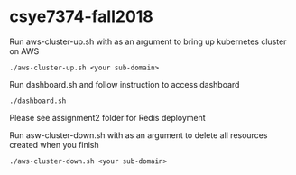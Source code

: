 # csye7374-fall2018

Run aws-cluster-up.sh with **<your sub-domain>** as an argument to bring up kubernetes cluster on AWS

```
./aws-cluster-up.sh <your sub-domain>
```
Run dashboard.sh and follow instruction to access dashboard

```
./dashboard.sh 
```

Please see assignment2 folder for Redis deployment

Run asw-cluster-down.sh with **<your sub-domain>** as an argument to delete all resources created when you finish 

```
./aws-cluster-down.sh <your sub-domain>
```
